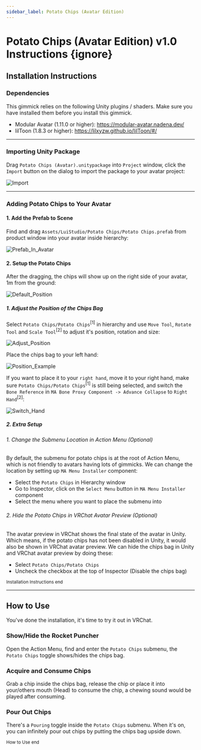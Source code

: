 ```yaml
---
sidebar_label: Potato Chips (Avatar Edition)
---
```


# Potato Chips (Avatar Edition) v1.0 Instructions {ignore}

## Installation Instructions

### Dependencies

This gimmick relies on the following Unity plugins / shaders. Make sure you have installed them before you install this gimmick.

- Modular Avatar (1.11.0 or higher): https://modular-avatar.nadena.dev/
- lilToon (1.8.3 or higher): https://lilxyzw.github.io/lilToon/#/

---

### Importing Unity Package

Drag `Potato Chips (Avatar).unitypackage` into `Project` window, click the `Import` button on the dialog to import the package to your avatar project:

![Import](./Assets/Import.webp)

---

### Adding Potato Chips to Your Avatar

#### 1. Add the Prefab to Scene

Find and drag `Assets/LuiStudio/Potato Chips/Potato Chips.prefab` from product window into your avatar inside hierarchy:

![Prefab_In_Avatar](./Assets/Prefab_In_Avatar.webp)

#### 2. Setup the Potato Chips

After the dragging, the chips will show up on the right side of your avatar, 1m from the ground:

![Default_Position](./Assets/Default_Position.webp)

##### 1. Adjust the Position of the Chips Bag

Select `Potato Chips/Potato Chips`<sup>[1]</sup> in hierarchy and use `Move Tool`, `Rotate Tool` and `Scale Tool`<sup>[2]</sup> to adjust it's position, rotation and size:

![Adjust_Position](./Assets/Adjust_Position.webp)

Place the chips bag to your left hand:

![Position_Example](./Assets/Position_Example.webp)

If you want to place it to your `right hand`, move it to your right hand, make sure `Potato Chips/Potato Chips`<sup>[1]</sup> is still being selected, and switch the `Bone Reference` in `MA Bone Proxy Component -> Advance Collapse` to `Right Hand`<sup>[2]</sup>:

![Switch_Hand](./Assets/Switch_Hand.webp)

##### 2. Extra Setup

###### 1. Change the Submenu Location in Action Menu (Optional)

By default, the submenu for potato chips is at the root of Action Menu, which is not friendly to avatars having lots of gimmicks. We can change the location by setting up `MA Menu Installer` component:

- Select the `Potato Chips` in Hierarchy window
- Go to Inspector, click on the `Select Menu` button in `MA Menu Installer` component
- Select the menu where you want to place the submenu into

###### 2. Hide the Potato Chips in VRChat Avatar Preview (Optional)

The avatar preview in VRChat shows the final state of the avatar in Unity. Which means, if the potato chips has not been disabled in Unity, it would also be shown in VRChat avatar preview. We can hide the chips bag in Unity and VRChat avatar preview by doing these:

- Select `Potato Chips/Potato Chips`
- Uncheck the checkbox at the top of Inspector (Disable the chips bag)

<sub>Installation Instructions end</sub>

---

## How to Use

You've done the installation, it's time to try it out in VRChat.

### Show/Hide the Rocket Puncher

Open the Action Menu, find and enter the `Potato Chips` submenu, the `Potato Chips` toggle shows/hides the chips bag.

### Acquire and Consume Chips

Grab a chip inside the chips bag, release the chip or place it into your/others mouth (Head) to consume the chip, a chewing sound would be played after consuming.

### Pour Out Chips

There's a `Pouring` toggle inside the `Potato Chips` submenu. When it's on, you can infinitely pour out chips by putting the chips bag upside down.

<sub>How to Use end</sub>

